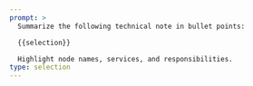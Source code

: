 ```yaml
---
prompt: >
  Summarize the following technical note in bullet points:

  {{selection}}

  Highlight node names, services, and responsibilities.
type: selection
---
```

